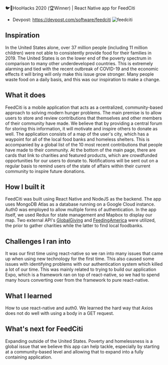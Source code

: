 🐦📱HooHacks 2020 (🏆Winner) | React Native app for FeedCiti
- Devpost: https://devpost.com/software/feedciti
![feedciti](https://i.imgur.com/DVya4LZ.png)
## Inspiration
In the United States alone, over 37 million people (including 11 million children) were not able to consistently provide food for their families in 2019. The United States is on the lower end of the poverty spectrum in comparison to many other underdeveloped countries. This is extremely alarming and tied with the recent outbreak of COVID-19 and the economic effects it will bring will only make this issue grow stronger. Many people waste food on a daily basis, and this was our inspiration to make a change.

## What it does
FeedCiti is a mobile application that acts as a centralized, community-based approach to solving modern hunger problems. The main premise is to allow users to store and review contributions that themselves and other members of their community have made. We believe that by providing a central forum for storing this information, it will motivate and inspire others to donate as well. The application consists of a map of the user's city, which has a waypoint for all of the local food banks and homeless shelters. This is accompanied by a global list of the 10 most recent contributions that people have made to their community. At the bottom of the main page, there are cards that link to charities and featured products, which are crowdfunded opportunities for our users to donate to. Notifications will be sent out on a regular basis to remind users of the state of affairs within their current community to inspire future donations. 

## How I built it
FeedCiti was built using React Native and NodeJS as the backend. The app uses MongoDB Atlas as a database running on a Google Cloud instance. Auth0 was employed to allow multiple forms of authentication. In the app itself, we used Redux for state management and Mapbox to display our map. Two external API's [GlobalGiving](https://www.globalgiving.org/api/) and [FeedingAmerica](https://www.feedingamerica.org/find-your-local-foodbank) were utilized, the prior to gather charities while the latter to find local foodbanks.

## Challenges I ran into
It was our first time using react-native so we ran into many issues that came up when using new technology for the first time. This also caused some issues with identifying problems with our authentication system which killed a lot of our time. This was mainly related to trying to build our application Expo, which is a framework ran on top of react-native, so we had to spend many hours converting over from the framework to pure react-native.

## What I learned
How to use react-native and auth0. We learned the hard way that Axios does not do well with using a body in a GET request.

## What's next for FeedCiti
Expanding outside of the United States. Poverty and homelessness is a global issue that we believe this app can help tackle, especially by starting at a community-based level and allowing that to expand into a fully containing application.
